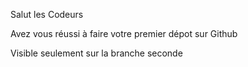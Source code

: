 Salut les Codeurs

Avez vous réussi à faire votre premier dépot sur Github

Visible seulement sur la branche seconde